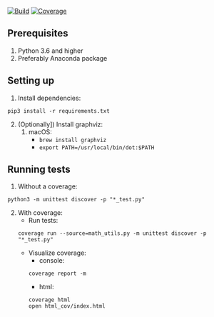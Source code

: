 [![Build](https://travis-ci.org/demid5111/ldss-tensor-structures.svg?branch=master)](https://travis-ci.org/demid5111/ldss-tensor-structures)
[![Coverage](https://coveralls.io/repos/github/demid5111/ldss-tensor-structures/badge.svg)](https://coveralls.io/github/demid5111/ldss-tensor-structures)

## Prerequisites

1. Python 3.6 and higher
2. Preferably Anaconda package

## Setting up

1. Install dependencies:
```
pip3 install -r requirements.txt
```

2. (Optionally]) Install graphviz:
    1. macOS:
        - `brew install graphviz`
        - `export PATH=/usr/local/bin/dot:$PATH`

## Running tests

1. Without a coverage:
```
python3 -m unittest discover -p "*_test.py"
```

2. With coverage:
    * Run tests:
    ```
    coverage run --source=math_utils.py -m unittest discover -p "*_test.py"
    ```
    * Visualize coverage:
        - console:
        ```
        coverage report -m
        ```
        - html:
        ```
        coverage html
        open html_cov/index.html
        ```